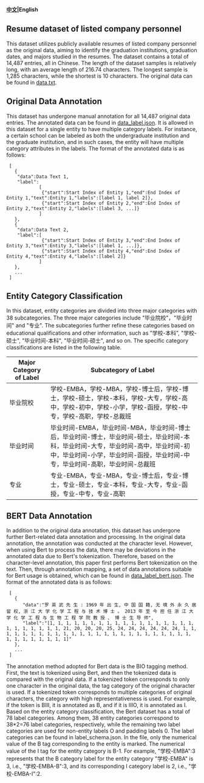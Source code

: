 
**[中文](README.md)|English**

## Resume dataset of listed company personnel

This dataset utilizes publicly available resumes of listed company personnel as the original data, aiming to identify the graduation institutions, graduation dates, and majors studied in the resumes. The dataset contains a total of 14,487 entries, all in Chinese. The length of the dataset samples is relatively long, with an average length of 216.74 characters. The longest sample is 1,285 characters, while the shortest is 10 characters. The original data can be found in [data.txt](./data/data.txt).

## Original Data Annotation

This dataset has undergone manual annotation for all 14,487 original data entries. The annotated data can be found in [data_label.json](./data/data_label.json). It is allowed in this dataset for a single entity to have multiple category labels. For instance, a certain school can be labeled as both the undergraduate institution and the graduate institution, and in such cases, the entity will have multiple category attributes in the labels. The format of the annotated data is as follows:

     [
       {
        "data":Data Text 1,
        "label":
                [
                 {"start":Start Index of Entity 1,"end":End Index of Entity 1,"text":Entity 1,"labels":[label 1, label 2]},
                 {"start":Start Index of Entity 2,"end":End Index of Entity 2,"text":Entity 2,"labels":[label 3, ...]}
                ]
       },
       {
        "data":Data Text 2,
        "label":[
                 {"start":Start Index of Entity 3,"end":End Index of Entity 3,"text":Entity 3,"labels":[label 1, ...]},
                 {"start":Start Index of Entity 4,"end":End Index of Entity 4,"text":Entity 4,"labels":[label 2]}
                ]
       },
       ...
     ]

## Entity Category Classification

In this dataset, entity categories are divided into three major categories with 38 subcategories. The three major categories include "毕业院校"，"毕业时间" and "专业". The subcategories further refine these categories based on educational qualifications and other information, such as "学校-本科", "学校-硕士", "毕业时间-本科", "毕业时间-硕士", and so on. The specific category classifications are listed in the following table.

Major Category of Label|Subcategory of Label
---|---
毕业院校|学校-EMBA，学校-MBA，学校-博士后，学校-博士，学校-硕士，学校-本科，学校-大专，学校-高中，学校-初中，学校-小学，学校-函授，学校-中专，学校-高职，学校-总裁班
毕业时间|毕业时间-EMBA，毕业时间-MBA，毕业时间-博士后，毕业时间-博士，毕业时间-硕士，毕业时间-本科，毕业时间-大专，毕业时间-高中，毕业时间-初中，毕业时间-小学，毕业时间-函授，毕业时间-中专，毕业时间-高职，毕业时间-总裁班
专业|专业-EMBA，专业-MBA，专业-博士后，专业-博士，专业-硕士，专业-本科，专业-大专，专业-函授，专业-中专，专业-高职

## BERT Data Annotation

In addition to the original data annotation, this dataset has undergone further Bert-related data annotation and processing. In the original data annotation, the annotation was conducted at the character level. However, when using Bert to process the data, there may be deviations in the annotated data due to Bert's tokenization. Therefore, based on the character-level annotation, this paper first performs Bert tokenization on the text. Then, through annotation mapping, a set of data annotations suitable for Bert usage is obtained, which can be found in [data_label_bert.json](./data/data_label_bert.json). The format of the annotated data is as follows:

     [
       {
          "data":"罗 英 武 先 生 : 1969 年 出 生, 中 国 国 籍, 无 境 外 永 久 居 留 权, 浙 江 大 学 化 学 工 程 与 技 术 博 士 。 2013 年 至 今 担 任 浙 江 大 学 化 学 工 程 与 生 物 工 程 学 院 教 授 、 博 士 生 导 师",
          "label":"[1, 1, 1, 1, 1, 1, 1, 1, 1, 1, 1, 1, 1, 1, 1, 1, 1, 1, 1, 1, 1, 1, 1, 1, 1, 21, 20, 20, 20, 25, 24, 24, 24, 24, 24, 24, 1, 1, 1, 1, 1, 1, 1, 1, 1, 1, 1, 1, 1, 1, 1, 1, 1, 1, 1, 1, 1, 1, 1, 1, 1, 1, 1, 1, 1, 1, 1, 1, 1]"
       },
       ...
     ]

The annotation method adopted for Bert data is the BIO tagging method. First, the text is tokenized using Bert, and then the tokenized data is compared with the original data. If a tokenized token corresponds to only one character in the original data, the tag category of the original character is used. If a tokenized token corresponds to multiple categories of original characters, the category with high representativeness is used. For example, if the token is BIII, it is annotated as B, and if it is IIIO, it is annotated as I. Based on the entity category classification, the Bert dataset has a total of 78 label categories. Among them, 38 entity categories correspond to 38*2=76 label categories, respectively, while the remaining two label categories are used for non-entity labels O and padding labels 0. The label categories can be found in label_schema.json. In the file, only the numerical value of the B tag corresponding to the entity is marked. The numerical value of the I tag for the entity category is B-1. For example, "学校-EMBA":3 represents that the B category label for the entity category "学校-EMBA" is 3, i.e., "学校-EMBA-B":3, and its corresponding I category label is 2, i.e., "学校-EMBA-I":2.

